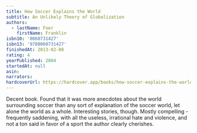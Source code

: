 ```yaml
---
title: How Soccer Explains the World
subtitle: An Unlikely Theory of Globalization
authors:
  - lastName: Foer
    firstName: Franklin
isbn10: '0060731427'
isbn13: '9780060731427'
finishedAt: 2013-02-08
rating: 4
yearPublished: 2004
startedAt: null
asin:
narrators:
hardcoverUrl: https://hardcover.app/books/how-soccer-explains-the-world/editions/23064696
---
```


Decent book. Found that it was more anecdotes about the world surrounding soccer than any sort of explanation of the soccer world, let alone the world as a whole. Interesting stories, though. Mostly compelling - frequently saddening, with all the useless, irrational hate and violence, and not a ton said in favor of a sport the author clearly cherishes.
